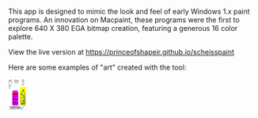 This app is designed to mimic the look and feel of early Windows 1.x paint programs. An innovation on Macpaint, these programs were the first to explore 640 X 380 EGA bitmap creation, featuring a generous 16 color palette.

View the live version at https://princeofshapeir.github.io/scheisspaint

Here are some examples of "art" created with the tool:

<a href="./public/funny.png"><img src="./public/funny.png" height="64" width="38" placeholder=""></a>
